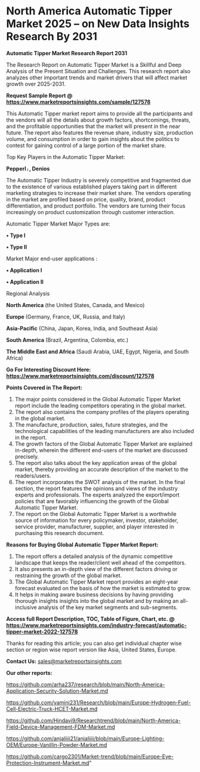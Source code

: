 # North America Automatic Tipper Market 2025 – on New Data Insights Research By 2031

<strong>Automatic Tipper Market Research Report 2031</strong>

The Research Report on Automatic Tipper Market is a Skillful and Deep Analysis of the Present Situation and Challenges. This research report also analyzes other important trends and market drivers that will affect market growth over 2025-2031.

<strong>Request Sample Report @ <a href=https://www.marketreportsinsights.com/sample/127578>https://www.marketreportsinsights.com/sample/127578</a></strong>

This Automatic Tipper market report aims to provide all the participants and the vendors will all the details about growth factors, shortcomings, threats, and the profitable opportunities that the market will present in the near future. The report also features the revenue share, industry size, production volume, and consumption in order to gain insights about the politics to contest for gaining control of a large portion of the market share.

Top Key Players in the Automatic Tipper Market:

<strong>Pepperlᛧ, Denios</strong>

The Automatic Tipper Industry is severely competitive and fragmented due to the existence of various established players taking part in different marketing strategies to increase their market share. The vendors operating in the market are profiled based on price, quality, brand, product differentiation, and product portfolio. The vendors are turning their focus increasingly on product customization through customer interaction.

Automatic Tipper Market Major Types are:

<strong>• Type I

• Type II</strong>

Market Major end-user applications :

<strong>• Application I

• Application II</strong>

Regional Analysis

</u><strong><b>North America</b></strong> (the United States, Canada, and Mexico)

<strong><b>Europe </b></strong>(Germany, France, UK, Russia, and Italy)

<strong><b>Asia-Pacific</b></strong> (China, Japan, Korea, India, and Southeast Asia)

<strong><b>South America</b></strong> (Brazil, Argentina, Colombia, etc.)

<strong><b>The Middle East and Africa</b></strong> (Saudi Arabia, UAE, Egypt, Nigeria, and South Africa)

<strong>Go For Interesting Discount Here: <a href=https://www.marketreportsinsights.com/discount/127578>https://www.marketreportsinsights.com/discount/127578</a></strong>

<strong>Points Covered in The Report:</strong>
<ol>
  <li>The major points considered in the Global Automatic Tipper Market report include the leading competitors operating in the global market.</li>
  <li>The report also contains the company profiles of the players operating in the global market.</li>
  <li>The manufacture, production, sales, future strategies, and the technological capabilities of the leading manufacturers are also included in the report.</li>
  <li>The growth factors of the Global Automatic Tipper Market are explained in-depth, wherein the different end-users of the market are discussed precisely.</li>
  <li>The report also talks about the key application areas of the global market, thereby providing an accurate description of the market to the readers/users.</li>
  <li>The report incorporates the SWOT analysis of the market. In the final section, the report features the opinions and views of the industry experts and professionals. The experts analyzed the export/import policies that are favorably influencing the growth of the Global Automatic Tipper Market.</li>
  <li>The report on the Global Automatic Tipper Market is a worthwhile source of information for every policymaker, investor, stakeholder, service provider, manufacturer, supplier, and player interested in purchasing this research document.</li>
</ol>
<strong>Reasons for Buying Global Automatic Tipper Market Report:</strong>

<ol>
  <li>The report offers a detailed analysis of the dynamic competitive landscape that keeps the reader/client well ahead of the competitors.</li>
  <li>It also presents an in-depth view of the different factors driving or restraining the growth of the global market.</li>
  <li>The Global Automatic Tipper Market report provides an eight-year forecast evaluated on the basis of how the market is estimated to grow.</li>
  <li>It helps in making aware business decisions by having providing thorough insights insights into the global market and by making an all-inclusive analysis of the key market segments and sub-segments.</li>
</ol>
<strong>Access full Report Description, TOC, Table of Figure, Chart, etc. @ <a href=https://www.marketreportsinsights.com/industry-forecast/automatic-tipper-market-2022-127578>https://www.marketreportsinsights.com/industry-forecast/automatic-tipper-market-2022-127578</a></strong>


Thanks for reading this article; you can also get individual chapter wise section or region wise report version like Asia, United States, Europe.

<strong>Contact Us:</strong>
sales@marketreportsinsights.com

<strong>Our other reports:</strong>

<a href=https://github.com/arha237/research/blob/main/North-America-Application-Security-Solution-Market.md>https://github.com/arha237/research/blob/main/North-America-Application-Security-Solution-Market.md</a>

<a href=https://github.com/yamini231/Research/blob/main/Europe-Hydrogen-Fuel-Cell-Electric-Truck-HCET-Market.md>https://github.com/yamini231/Research/blob/main/Europe-Hydrogen-Fuel-Cell-Electric-Truck-HCET-Market.md</a>

<a href=https://github.com/Hindavi9/Researchtrend/blob/main/North-America-Field-Device-Management-FDM-Market.md>https://github.com/Hindavi9/Researchtrend/blob/main/North-America-Field-Device-Management-FDM-Market.md</a>

<a href=https://github.com/anjaliiii21/anjaliiii/blob/main/Europe-Lighting-OEM/Europe-Vanillin-Powder-Market.md>https://github.com/anjaliiii21/anjaliiii/blob/main/Europe-Lighting-OEM/Europe-Vanillin-Powder-Market.md</a>

<a href=https://github.com/cargo2301/Market-trend/blob/main/Europe-Eye-Protection-Instrument-Market.md>https://github.com/cargo2301/Market-trend/blob/main/Europe-Eye-Protection-Instrument-Market.md</a>"
